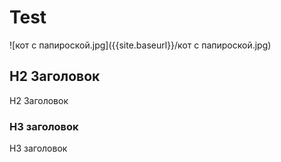 # Test
![кот с папироской.jpg]({{site.baseurl}}/кот с папироской.jpg)

## H2 Заголовок

H2 Заголовок

### H3 заголовок

H3 заголовок
